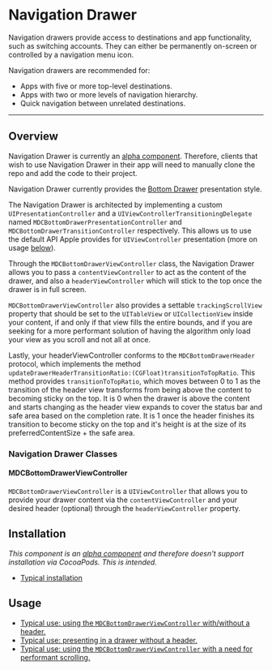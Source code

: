# Navigation Drawer

<!-- badges -->

Navigation drawers provide access to destinations and app functionality, such as switching accounts. They can either be permanently on-screen or controlled by a navigation menu icon.

Navigation drawers are recommended for:
* Apps with five or more top-level destinations.
* Apps with two or more levels of navigation hierarchy.
* Quick navigation between unrelated destinations.

<!-- design-and-api -->

<!-- toc -->

- - -

## Overview

Navigation Drawer is currently an [alpha component](../../../contributing/alpha_components.md). Therefore, clients that wish to use Navigation Drawer in their app will need to manually clone the repo and add the code to their project.

Navigation Drawer currently provides the [Bottom Drawer](https://developer.apple.com/documentation/uikit/uiaccessibilityelement/1619577-accessibilitylabel) presentation style.

The Navigation Drawer is architected by implementing a custom `UIPresentationController` and a `UIViewControllerTransitioningDelegate` named `MDCBottomDrawerPresentationController` and `MDCBottomDrawerTransitionController` respectively.
This allows us to use the default API Apple provides for `UIViewController` presentation (more on usage [below](#usage)).

Through the `MDCBottomDrawerViewController` class, the Navigation Drawer allows you to pass a `contentViewController` to act as the content of the drawer, and also a `headerViewController` which will stick to the top once the drawer is in full screen.

`MDCBottomDrawerViewController` also provides a settable `trackingScrollView` property that should be set to the `UITableView` or `UICollectionView` inside your content, if and only if that view fills the entire bounds, and if you are seeking for a more performant solution of having the algorithm only load your view as you scroll and not all at once.

Lastly, your headerViewController conforms to the `MDCBottomDrawerHeader` protocol, which implements the method `updateDrawerHeaderTransitionRatio:(CGFloat)transitionToTopRatio`. This method provides `transitionToTopRatio`, which moves between 0 to 1 as the transition of the header view
 transforms from being above the content to becoming sticky on the top. It is 0 when the drawer is above the content and starts changing as the header view expands to cover the status bar and safe area based on the completion rate. It is 1 once the header finishes its transition to become sticky on the top and it's height is at the size of its preferredContentSize + the safe area.

### Navigation Drawer Classes

#### MDCBottomDrawerViewController

`MDCBottomDrawerViewController` is a `UIViewController` that allows you to provide your drawer content via the `contentViewController` and your desired header (optional) through the `headerViewController` property.

## Installation

*This component is an [alpha component](../../../contributing/alpha_components.md) and therefore doesn't support installation via CocoaPods. This is intended.*

- [Typical installation](../../../docs/component-installation.md)

## Usage

- [Typical use: using the `MDCBottomDrawerViewController` with/without a header.](typical-use-drawer.md)
- [Typical use: presenting in a drawer without a header.](typical-use-drawer-no-header.md)
- [Typical use: using the `MDCBottomDrawerViewController` with a need for performant scrolling.](typical-use-performant-drawer.md)

